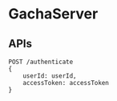 # GachaServer
## APIs

    POST /authenticate
    {
        userId: userId,
        accessToken: accessToken
    }